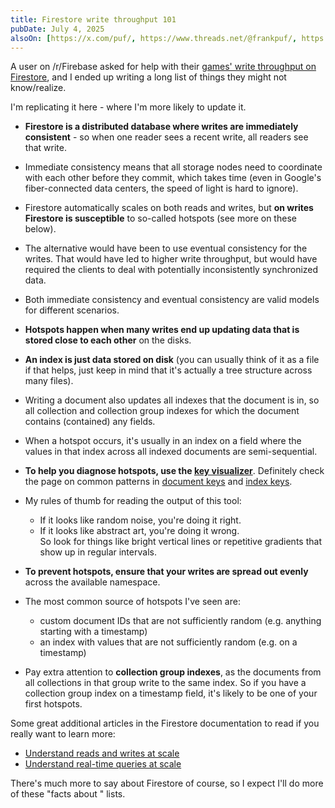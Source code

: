 ```yaml
---
title: Firestore write throughput 101
pubDate: July 4, 2025
alsoOn: [https://x.com/puf/, https://www.threads.net/@frankpuf/, https://bsky.app/profile/puf.io, https://c.im/@puf]
---
```


A user on /r/Firebase asked for help with their [games' write throughput on Firestore](https://www.reddit.com/r/Firebase/comments/1lrjqab/struggling_with_scaling/), and I ended up writing a long list of things they might not know/realize.

I'm replicating it here - where I'm more likely to update it.

* **Firestore is a distributed database where writes are immediately consistent** - so when one reader sees a recent write, all readers see that write.
* Immediate consistency means that all storage nodes need to coordinate with each other before they commit, which takes time (even in Google's fiber-connected data centers, the speed of light is hard to ignore).
* Firestore automatically scales on both reads and writes, but **on writes Firestore is susceptible** to so-called hotspots (see more on these below).
* The alternative would have been to use eventual consistency for the writes. That would have led to higher write throughput, but would have required the clients to deal with potentially inconsistently synchronized data.
* Both immediate consistency and eventual consistency are valid models for different scenarios.

* **Hotspots happen when many writes end up updating data that is stored close to each other** on the disks.
* **An index is just data stored on disk** (you can usually think of it as a file if that helps, just keep in mind that it's actually a tree structure across many files).
* Writing a document also updates all indexes that the document is in, so all collection and collection group indexes for which the document contains (contained) any fields.
* When a hotspot occurs, it's usually in an index on a field where the values in that index across all indexed documents are semi-sequential.
* **To help you diagnose hotspots, use the [key visualizer](https://cloud.google.com/firestore/native/docs/key-visualizer)**. Definitely check the page on common patterns in [document keys](https://cloud.google.com/firestore/native/docs/keyvis-patterns) and [index keys](https://cloud.google.com/firestore/native/docs/keyvis-patterns-index).
* My rules of thumb for reading the output of this tool:
  * If it looks like random noise, you're doing it right.
  * If it looks like abstract art, you're doing it wrong.\
    So look for things like bright vertical lines or repetitive gradients that show up in regular intervals.
* **To prevent hotspots, ensure that your writes are spread out evenly** across the available namespace.

* The most common source of hotspots I've seen are:
  * custom document IDs that are not sufficiently random (e.g. anything starting with a timestamp)
  * an index with values that are not sufficiently random (e.g. on a timestamp)
* Pay extra attention to **collection group indexes**, as the documents from all collections in that group write to the same index. So if you have a collection group index on a timestamp field, it's likely to be one of your first hotspots.

Some great additional articles in the Firestore documentation to read if you really want to learn more:

* [Understand reads and writes at scale](https://firebase.google.com/docs/firestore/understand-reads-writes-scale)
* [Understand real-time queries at scale](https://firebase.google.com/docs/firestore/real-time_queries_at_scale)

There's much more to say about Firestore of course, so I expect I'll do more of these  "facts about <topic>" lists.
